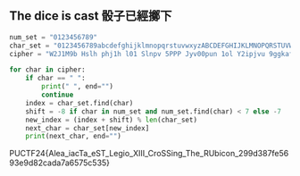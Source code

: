 ## The dice is cast 骰子已經擲下

```py
num_set = "0123456789"
char_set = "0123456789abcdefghijklmnopqrstuvwxyzABCDEFGHIJKLMNOPQRSTUVWXYZ"
cipher = "W2J1M9b Hslh phj1h l01 Slnpv 5PPP Jyv00pun 1ol Y2ipjvu 9ggkafemlcdgalgkf9jhkhehdcecjcac"

for char in cipher:
    if char == " ":
        print(" ", end="")
        continue
    index = char_set.find(char)
    shift = -8 if char in num_set and num_set.find(char) < 7 else -7
    new_index = (index + shift) % len(char_set)
    next_char = char_set[new_index]
    print(next_char, end="")
```

PUCTF24{Alea_iacTa_eST_Legio_XIII_CroSSing_The_RUbicon_299d387fe5693e9d82cada7a6575c535}